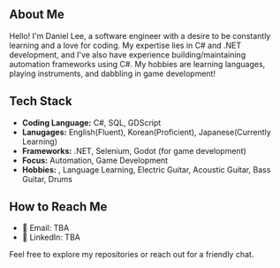 ## About Me

Hello! I'm Daniel Lee, a software engineer with a desire to be constantly learning and a love for coding. My expertise lies in C# and .NET development, and I've also have experience building/maintaining automation frameworks using C#. My hobbies are learning languages, playing instruments, and dabbling in game development!

## Tech Stack

- **Coding Language:** C#, SQL, GDScript
- **Lanugages:** English(Fluent), Korean(Proficient), Japanese(Currently Learning)
- **Frameworks:** .NET, Selenium, Godot (for game development)
- **Focus:** Automation, Game Development
- **Hobbies:** , Language Learning, Electric Guitar, Acoustic Guitar, Bass Guitar, Drums

## How to Reach Me

- 📧 Email: TBA
- 💼 LinkedIn: TBA

Feel free to explore my repositories or reach out for a friendly chat.
